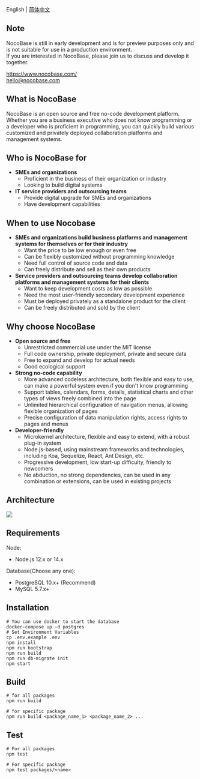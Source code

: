 English | [简体中文](./README.zh-CN.md)

Note
----------
NocoBase is still in early development and is for preview purposes only and is not suitable for use in a production environment.  
If you are interested in NocoBase, please join us to discuss and develop it together.

https://www.nocobase.com/  
hello@nocobase.com

What is NocoBase
----------
NocoBase is an open source and free no-code development platform. Whether you are a business executive who does not know programming or a developer who is proficient in programming, you can quickly build various customized and privately deployed collaboration platforms and management systems.

Who is NocoBase for
----------
- **SMEs and organizations**
	- Proficient in the business of their organization or industry
	- Looking to build digital systems
- **IT service providers and outsourcing teams**
	- Provide digital upgrade for SMEs and organizations
	- Have development capabilities

When to use Nocobase
----------
- **SMEs and organizations build business platforms and management systems for themselves or for their industry**
	- Want the price to be low enough or even free
	- Can be flexibly customized without programming knowledge
	- Need full control of source code and data
	- Can freely distribute and sell as their own products
- **Service providers and outsourcing teams develop collaboration platforms and management systems for their clients**
	- Want to keep development costs as low as possible
	- Need the most user-friendly secondary development experience
	- Must be deployed privately as a standalone product for the client
	- Can be freely distributed and sold by the client

Why choose NocoBase
----------
- **Open source and free**
	- Unrestricted commercial use under the MIT license
	- Full code ownership, private deployment, private and secure data
	- Free to expand and develop for actual needs
	- Good ecological support
- **Strong no-code capability**
	- More advanced codeless architecture, both flexible and easy to use, can make a powerful system even if you don't know programming
	- Support tables, calendars, forms, details, statistical charts and other types of views freely combined into the page
	- Unlimited hierarchical configuration of navigation menus, allowing flexible organization of pages
	- Precise configuration of data manipulation rights, access rights to pages and menus
- **Developer-friendly**
	- Microkernel architecture, flexible and easy to extend, with a robust plug-in system
	- Node.js-based, using mainstream frameworks and technologies, including Koa, Sequelize, React, Ant Design, etc.
	- Progressive development, low start-up difficulty, friendly to newcomers
	- No abduction, no strong dependencies, can be used in any combination or extensions, can be used in existing projects

Architecture
----------

![](https://nocobase.oss-cn-beijing.aliyuncs.com/4fde069587182dacbdb00b020d914404.jpg)

Requirements
----------

Node:

- Node.js 12.x or 14.x

Database(Choose any one):

- PostgreSQL 10.x+ (Recommend)
- MySQL 5.7.x+

Installation
----------

~~~shell
# You can use docker to start the database
docker-compose up -d postgres
# Set Environment Variables
cp .env.example .env
npm install
npm run bootstrap
npm run build
npm run db-migrate init
npm start
~~~

Build
----------

~~~shell
# for all packages
npm run build

# for specific package
npm run build <package_name_1> <package_name_2> ...
~~~

Test
----------

~~~
# For all packages
npm test

# For specific package
npm test packages/<name>
~~~
